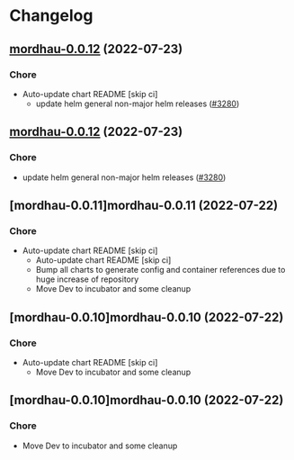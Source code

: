 # Changelog



## [mordhau-0.0.12](https://github.com/truecharts/apps/compare/mordhau-0.0.11...mordhau-0.0.12) (2022-07-23)

### Chore

- Auto-update chart README [skip ci]
  - update helm general non-major helm releases ([#3280](https://github.com/truecharts/apps/issues/3280))




## [mordhau-0.0.12](https://github.com/truecharts/apps/compare/mordhau-0.0.11...mordhau-0.0.12) (2022-07-23)

### Chore

- update helm general non-major helm releases ([#3280](https://github.com/truecharts/apps/issues/3280))




## [mordhau-0.0.11]mordhau-0.0.11 (2022-07-22)

### Chore

- Auto-update chart README [skip ci]
  - Auto-update chart README [skip ci]
  - Bump all charts to generate config and container references due to huge increase of repository
  - Move Dev to incubator and some cleanup




## [mordhau-0.0.10]mordhau-0.0.10 (2022-07-22)

### Chore

- Auto-update chart README [skip ci]
  - Move Dev to incubator and some cleanup




## [mordhau-0.0.10]mordhau-0.0.10 (2022-07-22)

### Chore

- Move Dev to incubator and some cleanup
